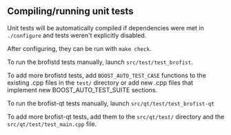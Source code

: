Compiling/running unit tests
------------------------------------

Unit tests will be automatically compiled if dependencies were met in `./configure`
and tests weren't explicitly disabled.

After configuring, they can be run with `make check`.

To run the brofistd tests manually, launch `src/test/test_brofist`.

To add more brofistd tests, add `BOOST_AUTO_TEST_CASE` functions to the existing
.cpp files in the `test/` directory or add new .cpp files that
implement new BOOST_AUTO_TEST_SUITE sections.

To run the brofist-qt tests manually, launch `src/qt/test/test_brofist-qt`

To add more brofist-qt tests, add them to the `src/qt/test/` directory and
the `src/qt/test/test_main.cpp` file.
